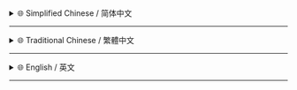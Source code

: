 <!-- # 请前往[**Github**](https://github.com/MiPoNianYou/UserScripts/blob/main/UpdateLogs/PasswordRevealerUpdateLog.md)观看 -->

<details>
<summary>🌐 Simplified Chinese / 简体中文</summary>

- **✨ 功能新增：键盘快捷操作**
    - **⌨️ 模式循环快捷键:** - 添加 `Ctrl/Meta + Alt + P` 快捷键，方便用户在不同的密码显示模式（悬浮、双击、始终显示）之间快速切换。
- **⚙️ 核心改进与优化**
    - **🛡️ 兼容性增强:** - 提升了对采用 Shadow DOM 构建的网站的支持，使得脚本能在更广泛的登录界面和输入框上生效。
    - **⚡ 性能提升:** - 优化了脚本内部的事件处理机制，减少了不必要的资源消耗，提高了在包含大量元素的页面上的运行效率和响应速度。
    - **⏱️ 加载时机优化:** - 调整了脚本的加载执行时机，有助于减少对页面初始加载速度的影响。
- **🔧 问题修复**
    - **🐛 模式切换修复:** - 修正了从“始终显示”模式切换回其他模式时，密码字段未能正确恢复为隐藏状态的问题。

</details>

---

<details>
<summary>🌐 Traditional Chinese / 繁體中文</summary>

- **✨ 功能新增：鍵盤快捷操作**
    - **⌨️ 模式循環快捷鍵:** - 新增 `Ctrl/Meta + Alt + P` 快捷鍵，方便使用者在不同的密碼顯示模式（懸浮、雙擊、始終顯示）之間快速切換。
- **⚙️ 核心改進與優化**
    - **🛡️ 相容性增強:** - 提升了對採用 Shadow DOM 建構的網站的支援，使得腳本能在更廣泛的登入介面和輸入框上生效。
    - **⚡ 效能提升:** - 優化了腳本內部的事件處理機制，減少了不必要的資源消耗，提高了在包含大量元素的頁面上的執行效率和響應速度。
    - **⏱️ 載入時機優化:** - 調整了腳本的載入執行時機，有助於減少對頁面初始載入速度的影響。
- **🔧 問題修復**
    - **🐛 模式切換修復:** - 修正了從「始終顯示」模式切換回其他模式時，密碼欄位未能正確恢復為隱藏狀態的問題。

</details>

---

<details>
<summary>🌐 English / 英文</summary>

- **✨ Feature Added: Keyboard Shortcut**
    - **⌨️ Mode Cycling Shortcut:** - Added the `Ctrl/Meta + Alt + P` shortcut key for users to quickly switch between different password display modes (Hover, Double Click, Always Show).
- **⚙️ Core Improvements & Optimization**
    - **🛡️ Enhanced Compatibility:** - Improved support for websites built with Shadow DOM, allowing the script to function correctly on a wider range of login forms and input fields.
    - **⚡ Performance Boost:** - Optimized the script's internal event handling mechanism, reducing unnecessary resource consumption and improving operational efficiency and responsiveness on pages with numerous elements.
    - **⏱️ Optimized Loading Time:** - Adjusted the script's execution timing to help minimize impact on initial page load speed.
- **🔧 Bugs Fixes**
    - **🐛 Mode Switching Fix:** - Corrected an issue where password fields failed to properly revert to a hidden state when switching from "Always Show" mode back to others.

</details>

---